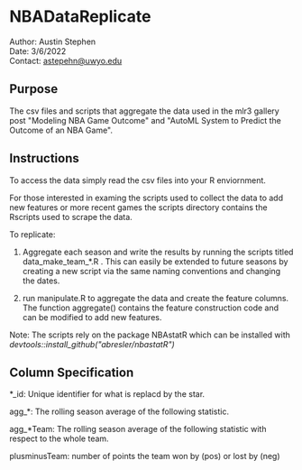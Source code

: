 # NBADataReplicate
Author: Austin Stephen  
Date: 3/6/2022  
Contact: astepehn@uwyo.edu

## Purpose 
The csv files and scripts that aggregate the data used in the mlr3 gallery post "Modeling NBA Game Outcome" and 
"AutoML System to Predict the Outcome of an NBA Game".

## Instructions
To access the data simply read the csv files into your R enviornment.

For those interested in examing the scripts used to collect the data to add new features or 
more recent games the scripts directory contains the Rscripts used to scrape the data.

To replicate:

1) Aggregate each season and write the results by running the scripts titled data_make_team_*.R .
This can easily be extended to future seasons by creating a new script via the same naming
conventions and changing the dates.

2) run manipulate.R to aggregate the data and create the feature columns. 
The function aggregate() contains the feature construction code and can be modified to add new features.

Note: The scripts rely on the package NBAstatR which can be installed with *devtools::install_github("abresler/nbastatR")*

## Column Specification

*_id: Unique identifier for what is replacd by the star.

agg_*: The rolling season average of the following statistic.  

agg_*Team: The rolling season average of the following statistic with respect to the whole team.
              
plusminusTeam: number of points the team won by (pos) or lost by (neg)
